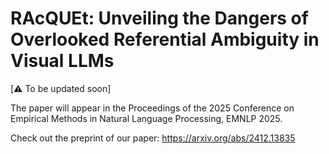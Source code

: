 # RAcQUEt: Unveiling the Dangers of Overlooked Referential Ambiguity in Visual LLMs

[⚠️ To be updated soon]

The paper will appear in the Proceedings of the 2025 Conference on Empirical Methods in Natural Language Processing, EMNLP 2025.

Check out the preprint of our paper: https://arxiv.org/abs/2412.13835 
